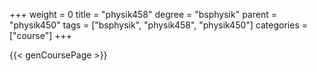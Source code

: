 +++
weight = 0
title = "physik458"
degree = "bsphysik"
parent = "physik450"
tags = ["bsphysik", "physik458", "physik450"]
categories = ["course"]
+++

{{< genCoursePage >}}
